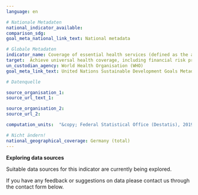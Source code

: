 ```yaml
---
language: en

# Nationale Metadaten
national_indicator_available:
comparison_sdg:
goal_meta_national_link_text: National metadata

# Globale Metadaten
indicator_name: Coverage of essential health services (defined as the average coverage of essential services based on tracer interventions that include reproductive, maternal, newborn and child health, infectious diseases, non-communicable diseases and service capacity and access, among the general and the most disadvantaged population)
target:  Achieve universal health coverage, including financial risk protection, access to quality essential health-care services and access to safe, effective, quality and affordable essential medicines and vaccines for all
un_custodian_agency: World Health Organisation (WHO)
goal_meta_link_text: United Nations Sustainable Development Goals Metadata

# Datenquelle

source_organisation_1:
source_url_text_1:

source_organisation_2:
source_url_2:

computation_units:  "&copy; Federal Statistical Office (Destatis), 2019"

# Nicht ändern!
national_geographical_coverage: Germany (total)
---
```

**Exploring data sources**

Suitable data sources for this indicator are currently being explored.

If you have any feedback or suggestions on data please contact us through the contact form below.
